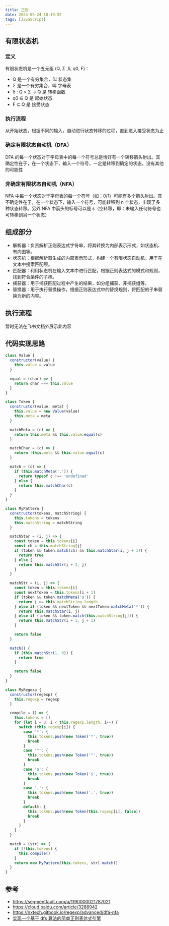 ```yaml
---
title: 正则
date: 2024-09-24 18:19:52
tags: [JavaScript]
---
```


## 有限状态机

### 定义

有限状态机是一个五元组 (Q, Σ ,δ, q0, F)：

- Q 是一个有穷集合，叫 状态集
- Σ 是一个有穷集合，叫 字母表
- δ : Q × Σ → Q 是 转移函数
- q0 ∈ Q 是 起始状态.
- F ⊆ Q 是 接受状态

### 执行流程

从开始状态，根据不同的输入，自动进行状态转移的过程，直到进入接受状态为止

### 确定有限状态自动机（DFA）

DFA 的每一个状态对于字母表中的每一个符号总是恰好有一个转移箭头射出。其确定性在于，在一个状态下，输入一个符号，一定是转移到确定的状态，没有其他的可能性

### 非确定有限状态自动机（NFA）

NFA 中每一个状态对于字母表的每一个符号（如：0/1）可能有多个箭头射出。其不确定性在于，在一个状态下，输入一个符号，可能转移到 n 个状态，出现了多种状态转移。另外 NFA 中箭头的标号可以是 ε（空转移，即：未输入任何符号也可转移到另一个状态）

## 组成部分

- 解析器：负责解析正则表达式字符串，将其转换为内部表示形式，如状态机、有向图等。
- 状态机：根据解析器生成的内部表示形式，构建一个有限状态自动机，用于在文本中搜索匹配项。
- 匹配器：利用状态机在输入文本中进行匹配，根据正则表达式的模式和规则，找到符合条件的子串。
- 捕获器：用于捕获匹配过程中产生的结果，如分组捕获、非捕获组等。
- 替换器：用于执行替换操作，根据正则表达式中的替换规则，将匹配的子串替换为新的内容。

## 执行流程

暂时无法在飞书文档外展示此内容

## 代码实现思路

```javascript
class Value {
  constructor(value) {
    this.value = value
  }

  equal = (char) => {
    return char === this.value
  }
}

class Token {
  constructor(value, meta) {
    this.value = new Value(value)
    this.meta = meta
  }

  matchMeta = (c) => {
    return this.meta && this.value.equal(c)
  }

  matchChar = (c) => {
    return !this.meta && this.value.equal(c)
  }

  match = (c) => {
    if (this.matchMeta('.')) {
      return typeof c !== 'undefined'
    } else {
      return this.matchChar(c)
    }
  }
}

class MyPattern {
  constructor(tokens, matchString) {
    this.tokens = tokens
    this.matchString = matchString
  }

  matchStar = (i, j) => {
    const token = this.tokens[i]
    const ch = this.matchString[j]
    if (token && token.match(ch) && this.matchStar(i, j + 1)) {
      return true
    } else {
      return this.matchStr(i + 2, j)
    }
  }

  matchStr = (i, j) => {
    const token = this.tokens[i]
    const nextToken = this.tokens[i + 1]
    if (token && token.matchMeta('$')) {
      return j >= this.matchString.length
    } else if (token && nextToken && nextToken.matchMeta('*')) {
      return this.matchStar(i, j)
    } else if (token && token.match(this.matchString[j])) {
      return this.matchStr(i + 1, j + 1)
    }

    return false
  }

  match() {
    if (this.matchStr(1, 0)) {
      return true
    }

    return false
  }
}

class MyRegexp {
  constructor(regexp) {
    this.regexp = regexp
  }

  compile = () => {
    this.tokens = []
    for (let i = 0; i < this.regexp.length; i++) {
      switch (this.regexp[i]) {
        case '*': {
          this.tokens.push(new Token('*', true))
          break
        }
        case '^': {
          this.tokens.push(new Token('^', true))
          break
        }
        case '$': {
          this.tokens.push(new Token('$', true))
          break
        }
        case '.': {
          this.tokens.push(new Token('.', true))
          break
        }
        default: {
          this.tokens.push(new Token(this.regexp[i], false))
          break
        }
      }
    }
  }

  match = (str) => {
    if (!this.tokens) {
      this.compile()
    }
    return new MyPattern(this.tokens, str).match()
  }
}
```

## 参考

- https://segmentfault.com/a/1190000021787021
- https://cloud.baidu.com/article/3288942
- https://nxtech.gitbook.io/regexp/advanced/dfa-nfa
- [实现一个基于 dfs 算法的简单正则表达式引擎](https://github.com/lizzz0523/language/blob/master/javascript/%E5%AE%9E%E7%8E%B0%E4%B8%80%E4%B8%AA%E5%9F%BA%E4%BA%8Edfs%E7%AE%97%E6%B3%95%E7%9A%84%E7%AE%80%E5%8D%95%E6%AD%A3%E5%88%99%E8%A1%A8%E8%BE%BE%E5%BC%8F%E5%BC%95%E6%93%8E.md)
